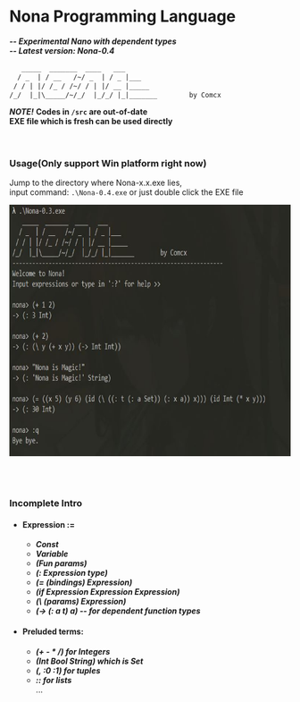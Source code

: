 # Nona Programming Language 
***-- Experimental Nano with dependent types***  
***-- Latest version: Nona-0.4***  

```
   _____  _______  ____   ___ 
  / _  | / __   /~/ _  | / _ |___
 / / | |/ /_ / /~/ / | |/ __ |_____
/_/  |_|\_____/~/_/  |_/_/ |_|_______        by Comcx 

```

***NOTE!***
**Codes in `/src` are out-of-date**  
**EXE file which is fresh can be used directly**  
<br><br>

### Usage(Only support Win platform right now)

Jump to the directory where Nona-x.x.exe lies,  
input command: `.\Nona-0.4.exe` or just double click the EXE file

<img width="700" height="450" src="https://github.com/Comcx/Nona/blob/master/repl.jpg"/>

<br><br>
### Incomplete Intro  

* #### Expression :=
  - ***Const***  
  - ***Variable***  
  - ***(Fun params)***  
  - ***(: Expression type)***  
  - ***(= (bindings) Expression)***  
  - ***(if Expression Expression Expression)***
  - ***(\ (params) Expression)***  
  - ***(-> (: a t) a) -- for dependent function types***
 
 * #### Preluded terms:
   - ***(+ - * /) for Integers***  
   - ***(Int Bool String) which is Set***  
   - ***(, :0 :1) for tuples***  
   - ***:: for lists***  
   ...  


